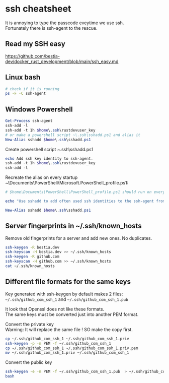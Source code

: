 # ssh cheatsheet

It is annoying to type the passcode eveytime we use ssh.  
Fortunately there is ssh-agent to the rescue. 

## Read my SSH easy

<https://github.com/bestia-dev/docker_rust_development/blob/main/ssh_easy.md>

## Linux bash

```bash
# check if it is running
ps -F -C ssh-agent
```

## Windows Powershell

```powershell
Get-Process ssh-agent
ssh-add -l
ssh-add -t 1h $home\.ssh\rustdevuser_key
# or make a powershell script ~\.ssh\sshadd.ps1 and alias it
New-Alias sshadd $home\.ssh\sshadd.ps1
```

Create powershell script ~\.ssh\sshadd.ps1
 
```ps1
echo Add ssh key identity to ssh-agent.
ssh-add -t 1h $home\.ssh\rustdevuser_key
ssh-add -l
```

Recreate the alias on every startup ~\Documents\PowerShell\Microsoft.PowerShell_profile.ps1:

```ps1
# $home\Documents\PowerShell\PowerShell_profile.ps1 should run on every startup

echo "Use sshadd to add often used ssh identities to the ssh-agent from $home\.ssh\sshadd.ps1."

New-Alias sshadd $home\.ssh\sshadd.ps1
```

## Server fingerprints in ~/.ssh/known_hosts

Remove old fingerprints for a server and add new ones. No duplicates.

```bash
ssh-keygen -R bestia.dev
ssh-keyscan -H bestia.dev >> ~/.ssh/known_hosts
ssh-keygen -R github.com
ssh-keyscan -H github.com >> ~/.ssh/known_hosts
cat ~/.ssh/known_hosts
```

## Different file formats for the same keys

Key generated with ssh-keygen by default makes 2 files:  
`~/.ssh/github_com_ssh_1` and 
`~/.ssh/github_com_ssh_1.pub`

It look that Openssl does not like these formats.  
The same keys must be converted just into another PEM format.

Convert the private key  
Warning: It will replace the same file ! SO make the copy first.

```bash
cp ~/.ssh/github_com_ssh_1 ~/.ssh/github_com_ssh_1.priv
ssh-keygen -p -m PEM -f ~/.ssh/github_com_ssh_1
cp ~/.ssh/github_com_ssh_1 ~/.ssh/github_com_ssh_1.priv.pem
mv ~/.ssh/github_com_ssh_1.priv ~/.ssh/github_com_ssh_1
```

Convert the public key

```bash
ssh-keygen -e -m PEM -f ~/.ssh/github_com_ssh_1.pub  > ~/.ssh/github_com_ssh_1.pub.pem
bash


